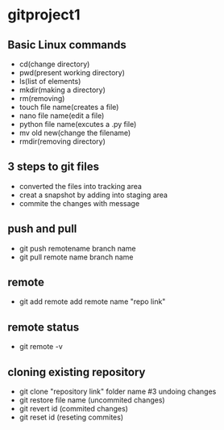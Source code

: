 # gitproject1
## Basic Linux commands
- cd(change directory)
- pwd(present working directory)
- ls(list of elements)
- mkdir(making a directory)
- rm(removing)
- touch file name(creates a file)
- nano file name(edit a file)
- python file name(excutes a .py file)
- mv old new(change the filename)
- rmdir(removing directory)
## 3 steps to git files
- converted the files into tracking area
- creat a snapshot by adding into staging area
- commite the changes with message
## push and pull
- git push remotename branch name
- git pull remote name branch name
## remote
- git add remote add remote name "repo link"
## remote status
- git remote -v
## cloning existing repository
- git clone "repository link" folder name
#3 undoing changes
- git restore file name (uncommited changes)
- git revert id (commited changes)
- git reset id (reseting commites)
